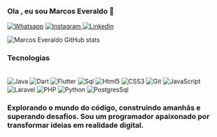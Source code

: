 ### Ola , eu sou Marcos Everaldo 👋

[![Whatsapp](https://img.shields.io/badge/WhatsApp-25D366?style=for-the-badge&logo=whatsapp&logoColor=white
)](https://wa.me/5581992409432)
[![Instagram](https://img.shields.io/badge/Instagram-E4405F?style=for-the-badge&logo=instagram&logoColor=white)
](https://www.instagram.com/marcoseveraldo1/)
[![Linkedin](https://img.shields.io/badge/LinkedIn-0077B5?style=for-the-badge&logo=linkedin&logoColor=white)](https://www.linkedin.com/in/marcos-everaldo-dev/)

![Marcos Everaldo GitHub stats](https://github-readme-stats.vercel.app/api?username=MarcosEveraldoDev&show_icons=true&theme=dracula)

### Tecnologias 

<div style="display : inline-block"><br>
    <img align="center" alt="Java" src="https://img.shields.io/badge/Java-ED8B00?style=for-the-badge&logo=openjdk&logoColor=white">
     <img align="center" alt="Dart" src="https://img.shields.io/badge/Dart-0175C2?style=for-the-badge&logo=dart&logoColor=white">
     <img align="center" alt="Flutter" src="https://img.shields.io/badge/Flutter-02569B?style=for-the-badge&logo=flutter&logoColor=white">
     <img align="center" alt="Sql" src="https://img.shields.io/badge/MySQL-00000F?style=for-the-badge&logo=mysql&logoColor=white">
     <img align="center" alt="Html5" src="https://img.shields.io/badge/HTML5-E34F26?style=for-the-badge&logo=html5&logoColor=white">
     <img align="center" alt="CSS3" src="https://img.shields.io/badge/CSS3-1572B6?style=for-the-badge&logo=css3&logoColor=white">
     <img align="center" alt="Git" src="https://img.shields.io/badge/GIT-E44C30?style=for-the-badge&logo=git&logoColor=white">
     <img align="center" alt="JavaScript" src="https://img.shields.io/badge/JavaScript-323330?style=for-the-badge&logo=javascript&logoColor=F7DF1E">
     <img align="center" alt="Laravel" src="https://img.shields.io/badge/Laravel-FF2D20?style=for-the-badge&logo=laravel&logoColor=white">
     <img align="center" alt="PHP" src="https://img.shields.io/badge/PHP-777BB4?style=for-the-badge&logo=php&logoColor=white">
     <img align="center" alt="Python" src="https://img.shields.io/badge/Python-14354C?style=for-the-badge&logo=python&logoColor=white">
     <img align="center" alt="PostgresSql" src="https://img.shields.io/badge/PostgreSQL-316192?style=for-the-badge&logo=postgresql&logoColor=white">
</div><br>

### Explorando o mundo do código, construindo amanhãs e superando desafios. Sou um programador apaixonado por transformar ideias em realidade digital.
